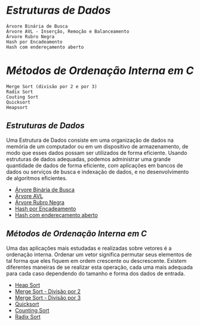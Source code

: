 # *Estruturas de Dados*

	Árvore Binária de Busca
	Árvore AVL - Inserção, Remoção e Balanceamento
	Árvore Rubro Negra 
	Hash por Encadeamento
	Hash com endereçamento aberto

# *Métodos de Ordenação Interna em C*

	Merge Sort (divisão por 2 e por 3)
	Radix Sort
	Couting Sort
	Quicksort
	Heapsort

## *Estruturas de Dados*

Uma Estrutura de Dados consiste em uma organização de dados na memória de um computador 
ou em um dispositivo de armazenamento, de modo que esses dados possam ser utilizados de 
forma eficiente. Usando estruturas de dados adequadas, podemos administrar uma grande 
quantidade de dados de forma eficiente, com aplicações em bancos de dados ou serviços de 
busca e indexação de dados, e no desenvolvimento de algoritmos eficientes.

  * [Árvore Binária de Busca](EstruturadeDados/Arvores/ABB/ABB.c)
  * [Árvore AVL](EstruturadeDados/Arvores/AVL)
  * [Árvore Rubro Negra](EstruturadeDados/Arvores/RubroNegra/ARVORES-RUBRO-NEGRA.c)
  * [Hash por Encadeamento](EstruturadeDados/Hashing/Encadeamento/ENCADEAMENTO.c)
  * [Hash com endereçamento aberto](EstruturadeDados/Hashing/Enderecamento-Aberto/END-ABERTO.c)


## *Métodos de Ordenação Interna em C*

Uma das aplicações mais estudadas e realizadas sobre vetores é a ordenação interna.
Ordenar um vetor significa permutar seus elementos de tal forma que eles fiquem em 
ordem crescente ou descrescente. Existem diferentes maneiras de se realizar esta
operação, cada uma mais adequada para cada caso dependendo do tamanho e forma dos 
dados de entrada.

  * [Heap Sort](OrdenacaoInterna/HEAPSORT.c)
  * [Merge Sort - Divisão por 2](OrdenacaoInterna/MERGESORT-div2.c)
  * [Merge Sort - Divisão por 3](OrdenacaoInterna/MERGESORT-div3.c)
  * [Quicksort](OrdenacaoInterna/QUICKSORT.c) 
  * [Counting Sort](OrdenacaoInterna/COUTING-SORT.c)
  * [Radix Sort](OrdenacaoInterna/RADIX-SORT.c)

  
